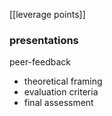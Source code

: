 
[[leverage points]]


### presentations

peer-feedback
- theoretical framing
- evaluation criteria
- final assessment

